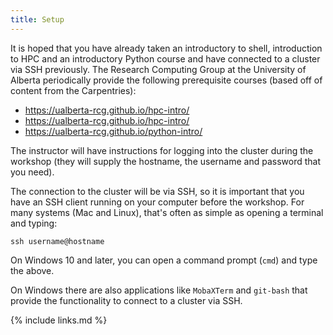 ```yaml
---
title: Setup
---
```


It is hoped that you have already taken an introductory to shell, introduction to HPC and an
introductory Python course and have connected to a cluster via SSH previously. The Research Computing
Group at the University of Alberta periodically provide the following prerequisite courses (based off of
content from the Carpentries):

* <https://ualberta-rcg.github.io/hpc-intro/>
* <https://ualberta-rcg.github.io/hpc-intro/>
* <https://ualberta-rcg.github.io/python-intro/>

The instructor will have instructions for logging into the cluster during the workshop
(they will supply the hostname, the username and password that you need).

The connection to the cluster will be via SSH, so it is important that you have an SSH client running
on your computer before the workshop. For many systems (Mac and Linux), that's often as simple as opening
a terminal and typing:

```
ssh username@hostname
```

On Windows 10 and later, you can open a command prompt (`cmd`) and type the above.

On Windows there are also applications like `MobaXTerm` and `git-bash` that provide the functionality
to connect to a cluster via SSH.

{% include links.md %}
